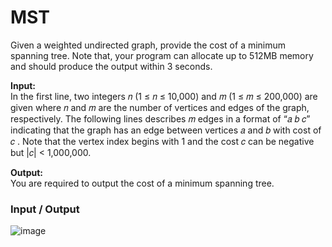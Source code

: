 # MST

Given a weighted undirected graph, provide the cost of a minimum spanning tree. Note that, your program can allocate up to 512MB memory and should produce the output within 3 seconds. <br>

<b>Input:</b> <br> 
In the first line, two integers 𝑛 (1 ≤ 𝑛 ≤ 10,000) and 𝑚 (1 ≤ 𝑚 ≤ 200,000) are given where 𝑛 and 𝑚 are the number of vertices and edges of the graph, respectively. The following lines describes 𝑚 edges in a format of “𝑎 𝑏 𝑐” indicating that the graph has an edge between vertices 𝑎 and 𝑏 with cost of 𝑐 . Note that the vertex index begins with 1 and the cost 𝑐 can be negative but |𝑐| < 1,000,000. <br>

<b>Output:</b> <br>
You are required to output the cost of a minimum spanning tree. <br>

### Input / Output
![image](https://user-images.githubusercontent.com/81274632/214039870-eb62e5ab-1d07-4383-8f23-0b44867c1bcc.png)
